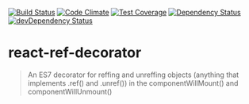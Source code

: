 [![Build Status](http://img.shields.io/travis/RoviSys/react-ref-decorator.svg?style=flat)](https://travis-ci.org/RoviSys/react-ref-decorator)
[![Code Climate](https://codeclimate.com/github/RoviSys/react-ref-decorator/badges/gpa.svg)](https://codeclimate.com/github/RoviSys/react-ref-decorator)
[![Test Coverage](https://codeclimate.com/github/RoviSys/react-ref-decorator/badges/coverage.svg)](https://codeclimate.com/github/RoviSys/react-ref-decorator/coverage)
[![Dependency Status](https://david-dm.org/RoviSys/react-ref-decorator.svg)](https://david-dm.org/RoviSys/react-ref-decorator)
[![devDependency Status](https://david-dm.org/RoviSys/react-ref-decorator/dev-status.svg)](https://david-dm.org/RoviSys/react-ref-decorator#info=devDependencies)

# react-ref-decorator

 > An ES7 decorator for reffing and unreffing objects (anything that implements .ref() and .unref()) in the componentWillMount() and componentWillUnmount()
